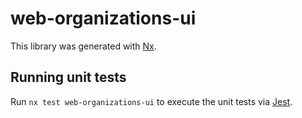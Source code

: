 # web-organizations-ui

This library was generated with [Nx](https://nx.dev).

## Running unit tests

Run `nx test web-organizations-ui` to execute the unit tests via [Jest](https://jestjs.io).
